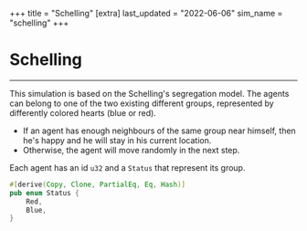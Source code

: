 +++
title = "Schelling"
[extra]
last_updated = "2022-06-06"
sim_name = "schelling"
+++

# Schelling

---

This simulation is based on the Schelling's segregation model. The agents can belong to one of the
two existing different groups, represented by differently colored hearts (blue or red).
- If an agent has enough neighbours of the same group near himself, then he's happy and he will stay in his current location.
- Otherwise, the agent will move randomly in the next step.

Each agent has an id `u32` and a `Status` that represent its group.
```rs
#[derive(Copy, Clone, PartialEq, Eq, Hash)]
pub enum Status {
    Red,
    Blue,
}
```